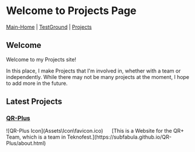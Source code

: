 <!-- Add the favicon -->
<link rel="icon" type="image/x-icon" href="Assets\Icon\sf_Projects.ico">

# Welcome to Projects Page

[Main-Home](https://subfabula.github.io) | [TestGround](https://subfabula.github.io/SF_W/) | [Projects](https://subfabula.github.io/sf_Projects/)

## Welcome

Welcome to my Projects site!

In this place, I make Projects that I'm involved in, whether with a team or independently. While there may not be many projects at the moment, I hope to add more in the future.

## Latest Projects

### [QR-Plus](https://subfabula.github.io/QR-Plus/)
<div style="display: inline-block; margin-right: 20px;">
    ![QR-Plus Icon](Assets\Icon\favicon.ico)
</div>
[This is a Website for the QR+ Team, which is a team in Teknofest.](https://subfabula.github.io/QR-Plus/about.html)

<!-- Placeholder for dynamically generated content -->
